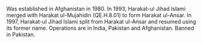  Was established in Afghanistan in 1980. In 1993, Harakat-ul Jihad Islami 
merged with Harakat ul-Mujahidin (QE.H.8.01) to form Harakat ul-Ansar. In 1997,
Harakat-ul Jihad Islami split from Harakat ul-Ansar and resumed using its 
former name. Operations are in India, Pakistan and Afghanistan. Banned in 
Pakistan. 
